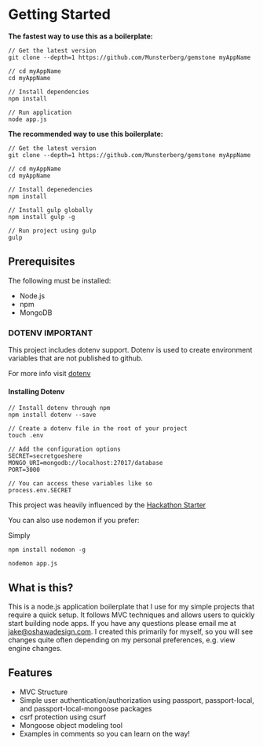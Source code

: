 # Getting Started
**The fastest way to use this as a boilerplate:**

```
// Get the latest version
git clone --depth=1 https://github.com/Munsterberg/gemstone myAppName

// cd myAppName
cd myAppName

// Install dependencies
npm install

// Run application
node app.js
```

**The recommended way to use this boilerplate:**
```
// Get the latest version
git clone --depth=1 https://github.com/Munsterberg/gemstone myAppName

// cd myAppName
cd myAppName

// Install depenedencies
npm install

// Install gulp globally
npm install gulp -g

// Run project using gulp
gulp
```
## Prerequisites
The following must be installed:
- Node.js
- npm
- MongoDB

### DOTENV IMPORTANT
This project includes dotenv support. Dotenv is used to create environment variables that are not published to github. 

For more info visit [dotenv](https://www.npmjs.com/package/dotenv)

#### Installing Dotenv
```
// Install dotenv through npm
npm install dotenv --save

// Create a dotenv file in the root of your project
touch .env

// Add the configuration options
SECRET=secretgoeshere
MONGO_URI=mongodb://localhost:27017/database
PORT=3000

// You can access these variables like so
process.env.SECRET
```

This project was heavily influenced by the [Hackathon Starter](https://github.com/sahat/hackathon-starter)

You can also use nodemon if you prefer:

Simply 

```
npm install nodemon -g

nodemon app.js
```

## What is this?

This is a node.js application boilerplate that I use for my simple projects that require a quick setup. It follows MVC techniques and allows users to quickly start building node apps. If you have any questions please email me at jake@oshawadesign.com. I created this primarily for myself, so you will see changes quite often depending on my personal preferences, e.g. view engine changes.

## Features
- MVC Structure
- Simple user authentication/authorization using passport, passport-local, and passport-local-mongoose packages
- csrf protection using csurf
- Mongoose object modeling tool
- Examples in comments so you can learn on the way!